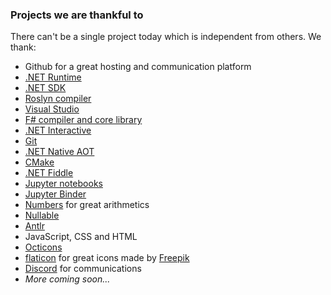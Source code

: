 ### Projects we are thankful to

There can't be a single project today which is independent from others. We thank:
- Github for a great hosting and communication platform
- [.NET Runtime](https://github.com/dotnet/runtime)
- [.NET SDK](https://github.com/dotnet/sdk)
- [Roslyn compiler](https://github.com/dotnet/roslyn)
- [Visual Studio](https://visualstudio.microsoft.com)
- [F# compiler and core library](https://github.com/dotnet/fsharp)
- [.NET Interactive](https://github.com/dotnet/interactive)
- [Git](https://github.com/git/git)
- [.NET Native AOT](https://github.com/dotnet/runtimelab/tree/feature/NativeAOT)
- [CMake](https://github.com/Kitware/CMake)
- [.NET Fiddle](https://dotnetfiddle.net)
- [Jupyter notebooks](https://github.com/jupyter/notebook)
- [Jupyter Binder](https://github.com/jupyterhub/binderhub)
- [Numbers](https://github.com/peteroupc/Numbers) for great arithmetics
- [Nullable](https://github.com/manuelroemer/Nullable)
- [Antlr](https://github.com/antlr/antlr4)
- JavaScript, CSS and HTML
- [Octicons](https://iconify.design/icon-sets/octicon/)
- [flaticon](https://www.flaticon.com) for great icons made by <a href="https://www.freepik.com" title="Freepik">Freepik</a>
- [Discord](https://discord.com/invite/YWJEX7a) for communications
- *More coming soon...*
